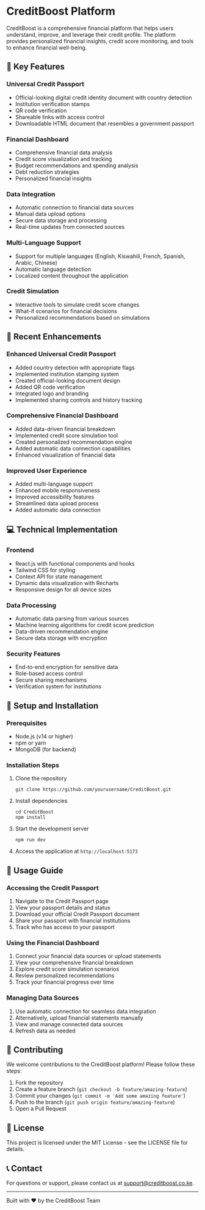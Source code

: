 # CreditBoost Platform

CreditBoost is a comprehensive financial platform that helps users understand, improve, and leverage their credit profile. The platform provides personalized financial insights, credit score monitoring, and tools to enhance financial well-being.

## 🌟 Key Features

### Universal Credit Passport
- Official-looking digital credit identity document with country detection
- Institution verification stamps
- QR code verification
- Shareable links with access control
- Downloadable HTML document that resembles a government passport

### Financial Dashboard
- Comprehensive financial data analysis
- Credit score visualization and tracking
- Budget recommendations and spending analysis
- Debt reduction strategies
- Personalized financial insights

### Data Integration
- Automatic connection to financial data sources
- Manual data upload options
- Secure data storage and processing
- Real-time updates from connected sources

### Multi-Language Support
- Support for multiple languages (English, Kiswahili, French, Spanish, Arabic, Chinese)
- Automatic language detection
- Localized content throughout the application

### Credit Simulation
- Interactive tools to simulate credit score changes
- What-if scenarios for financial decisions
- Personalized recommendations based on simulations

## 🚀 Recent Enhancements

### Enhanced Universal Credit Passport
- Added country detection with appropriate flags
- Implemented institution stamping system
- Created official-looking document design
- Added QR code verification
- Integrated logo and branding
- Implemented sharing controls and history tracking

### Comprehensive Financial Dashboard
- Added data-driven financial breakdown
- Implemented credit score simulation tool
- Created personalized recommendation engine
- Added automatic data connection capabilities
- Enhanced visualization of financial data

### Improved User Experience
- Added multi-language support
- Enhanced mobile responsiveness
- Improved accessibility features
- Streamlined data upload process
- Added automatic data connection

## 💻 Technical Implementation

### Frontend
- React.js with functional components and hooks
- Tailwind CSS for styling
- Context API for state management
- Dynamic data visualization with Recharts
- Responsive design for all device sizes

### Data Processing
- Automatic data parsing from various sources
- Machine learning algorithms for credit score prediction
- Data-driven recommendation engine
- Secure data storage with encryption

### Security Features
- End-to-end encryption for sensitive data
- Role-based access control
- Secure sharing mechanisms
- Verification system for institutions

## 🔧 Setup and Installation

### Prerequisites
- Node.js (v14 or higher)
- npm or yarn
- MongoDB (for backend)

### Installation Steps
1. Clone the repository
   ```
   git clone https://github.com/yourusername/CreditBoost.git
   ```

2. Install dependencies
   ```
   cd CreditBoost
   npm install
   ```

3. Start the development server
   ```
   npm run dev
   ```

4. Access the application at `http://localhost:5173`

## 📱 Usage Guide

### Accessing the Credit Passport
1. Navigate to the Credit Passport page
2. View your passport details and status
3. Download your official Credit Passport document
4. Share your passport with financial institutions
5. Track who has access to your passport

### Using the Financial Dashboard
1. Connect your financial data sources or upload statements
2. View your comprehensive financial breakdown
3. Explore credit score simulation scenarios
4. Review personalized recommendations
5. Track your financial progress over time

### Managing Data Sources
1. Use automatic connection for seamless data integration
2. Alternatively, upload financial statements manually
3. View and manage connected data sources
4. Refresh data as needed

## 🤝 Contributing

We welcome contributions to the CreditBoost platform! Please follow these steps:

1. Fork the repository
2. Create a feature branch (`git checkout -b feature/amazing-feature`)
3. Commit your changes (`git commit -m 'Add some amazing feature'`)
4. Push to the branch (`git push origin feature/amazing-feature`)
5. Open a Pull Request

## 📄 License

This project is licensed under the MIT License - see the LICENSE file for details.

## 📞 Contact

For questions or support, please contact us at support@creditboost.co.ke.

---

Built with ❤️ by the CreditBoost Team
